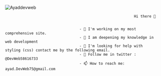    

   ![Ayaddevweb](https://user-images.githubusercontent.com/88155754/146949730-73567118-ba93-483b-a315-fa9779cca1bd.png)
                     
                                                               Hi there 👋


                                      - 🔭 I'm working on my most comprehensive site.
                                      - 🌱 I am deepening my knowledge in web development
                                      - 🤔 I'm looking for help with styling (css) contact me by the following email.
                                      - 💬 Follow me in twitter : @DevWeb58616733
                                      - 📫 How to reach me: ayad.DevWeb75@gmail.com
                                      
                                      
                                      

